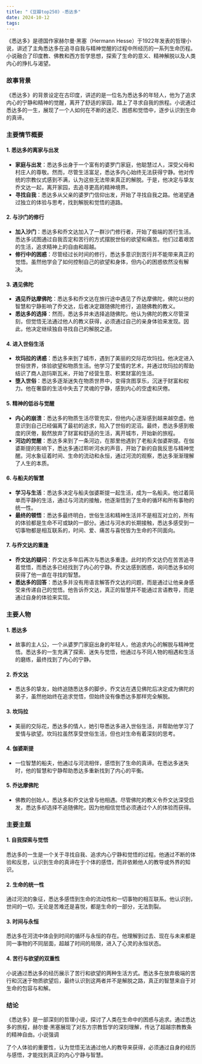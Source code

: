 ```yaml
---
title: "《豆瓣top250》-悉达多"
date: 2024-10-12
tags: 
---
```

《悉达多》是德国作家赫尔曼·黑塞（Hermann Hesse）于1922年发表的哲理小说，讲述了主角悉达多在追寻自我与精神觉醒的过程中所经历的一系列生命历程。小说融合了印度教、佛教和西方哲学思想，探索了生命的意义、精神解脱以及人类内心的挣扎与渴望。

### 故事背景
《悉达多》的背景设定在古印度，讲述的是一位名为悉达多的年轻人，他为了追求内心的宁静和精神的觉醒，离开了舒适的家园，踏上了寻求自我的旅程。小说通过悉达多的一生，展现了一个人如何在不断的迷茫、困惑和觉悟中，逐步认识到生命的真谛。

### 主要情节概要

#### 1. **悉达多的离家与出发**
- **家庭与出发**：悉达多出身于一个富有的婆罗门家庭，他聪慧过人，深受父母和村庄人的尊敬。然而，尽管生活富足，悉达多内心始终无法获得宁静。他对传统的宗教仪式感到不满，认为这些无法带来真正的解脱。于是，他决定与挚友乔文达一起，离开家园，去追寻更高的精神境界。
- **寻找自我**：悉达多从父亲的婆罗门信仰出发，开始了寻找自我之路。他渴望通过独立的体验与思考，找到解脱和觉悟的道路。

#### 2. **与沙门的修行**
- **加入沙门**：悉达多和乔文达加入了一群沙门修行者，开始了极端的苦行生活。悉达多试图通过自我否定和苦行的方式摆脱世俗的欲望和痛苦。他们过着艰苦的生活，追求精神上的自由和超越。
- **修行中的困惑**：尽管经过长时间的修行，悉达多意识到苦行并不能带来真正的觉悟。虽然他学会了如何控制自己的欲望和身体，但内心的困惑依然没有解决。

#### 3. **遇见佛陀**
- **遇见乔达摩佛陀**：悉达多和乔文达在旅行途中遇见了乔达摩佛陀，佛陀以他的智慧和宁静影响了乔文达，后者决定跟随佛陀修行，追随佛教的教义。
- **悉达多的选择**：然而，悉达多并未选择追随佛陀。他认为佛陀的教义尽管深刻，但觉悟无法通过他人的教义获得，必须通过自己的亲身体验来发现。因此，他决定继续独自寻找自己的解脱之道。

#### 4. **进入世俗生活**
- **坎玛拉的诱惑**：悉达多来到了城市，遇到了美丽的交际花坎玛拉。他决定进入世俗世界，体验欲望和物质生活。他学习了爱情的艺术，并通过坎玛拉的帮助结识了商人迦玛斯瓦米，开始了经营生意、积累财富的生活。
- **堕入世俗**：悉达多逐渐迷失在物质世界中，变得贪图享乐，沉迷于财富和权力。他在奢靡的生活中失去了灵魂的宁静，感到内心的空虚和厌倦。

#### 5. **精神的低谷与觉醒**
- **内心的崩溃**：悉达多的物质生活尽管充实，但他内心逐渐感到越来越空虚。他意识到自己已经偏离了最初的追求，陷入了世俗的泥沼。最终，悉达多感到极度的厌倦，毅然放弃了财富和舒适的生活，离开城市，开始新的旅程。
- **河边的觉醒**：悉达多来到了一条河边，在那里他遇到了老船夫伽婆斯提。在伽婆斯提的影响下，悉达多通过聆听河水的声音，开始了新的自我反思与精神觉醒。河水象征着时间、生命的流动和永恒，通过河流的观察，悉达多渐渐理解了人生的本质。

#### 6. **与船夫的智慧**
- **学习与生活**：悉达多决定与船夫伽婆斯提一起生活，成为一名船夫。他过着简单而平静的生活，通过与河流的接触，他逐渐悟到了生命的循环和所有事物的统一性。
- **最终的顿悟**：悉达多最终明白，世俗生活和精神生活并不是相互对立的，所有的体验都是生命不可或缺的一部分。通过与河水的长期接触，悉达多感受到一切事物都是相互联系的，时间、爱、痛苦与喜悦皆为生命的不同面向。

#### 7. **与乔文达的重逢**
- **乔文达的疑问**：乔文达多年后再次与悉达多重逢。此时的乔文达仍在苦苦追寻着觉悟，而悉达多已经找到了内心的宁静。乔文达感到困惑，询问悉达多如何获得了他一直在寻找的智慧。
- **悉达多的回答**：悉达多并没有用语言解答乔文达的问题，而是通过让他亲身感受来传递自己的觉悟。他告诉乔文达，真正的智慧并不能通过言语教导，而是通过自身的体验来实现。

### 主要人物

#### 1. **悉达多**
- 故事的主人公，一个从婆罗门家庭出身的年轻人，他追求内心的解脱与精神觉悟。悉达多的一生充满了探索、迷失与觉悟，他通过与不同人物的相遇和生活的磨练，最终找到了内心的宁静。

#### 2. **乔文达**
- 悉达多的挚友，始终追随悉达多的脚步。乔文达在遇见佛陀后决定成为佛陀的弟子，虽然他始终在追求觉悟，但始终没有像悉达多那样完全解脱。

#### 3. **坎玛拉**
- 美丽的交际花，悉达多的情人，她引导悉达多进入世俗生活，并帮助他学习了爱情与欲望。坎玛拉虽然享受世俗生活，但也对生命有着深刻的思考。

#### 4. **伽婆斯提**
- 一位智慧的船夫，他通过与河流相伴，感悟到了生命的真谛。在悉达多迷失时，他的智慧和宁静帮助悉达多重新找到了内心的平衡。

#### 5. **乔达摩佛陀**
- 佛教的创始人，悉达多和乔文达曾与他相遇。尽管佛陀的教义令乔文达深受启发，悉达多却选择不追随佛陀，因为他相信觉悟必须通过个人的体验而获得。

### 主要主题

#### 1. **自我探索与觉悟**
悉达多的一生是一个关于寻找自我、追求内心宁静和觉悟的过程。他通过不断的体验和反思，认识到生命的真谛在于个体的感悟，而非依赖他人的教导或外界的知识。

#### 2. **生命的统一性**
通过河流的象征，悉达多感悟到生命的流动性和一切事物的相互联系。他认识到，世间的一切，无论是苦难还是喜悦，都是生命的一部分，无法割裂。

#### 3. **时间与永恒**
悉达多在河流中体会到时间的循环与永恒的存在。他理解到过去、现在与未来都是同一事物的不同层面，超越了时间的局限，进入了心灵的永恒状态。

#### 4. **苦行与欲望的双重性**
小说通过悉达多的经历展示了苦行和欲望的两种生活方式。悉达多在放弃极端的苦行和沉迷于物质欲望后，最终认识到这两者并不是解脱之路，真正的智慧来自于对生命的包容与和解。

### 结论
《悉达多》是一部深刻的哲理小说，探讨了人类在生命中的困惑与追求。通过悉达多的旅程，赫尔曼·黑塞展现了对东方宗教哲学的深刻理解，传达了超越宗教教条的精神自由。小说强调

了个人体验的重要性，认为觉悟无法通过他人的教导来获得，必须通过自身的经历与感悟，才能找到真正的内心宁静与智慧。
